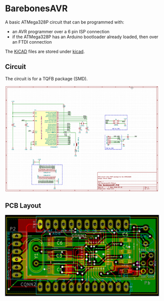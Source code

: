 # BarebonesAVR

A basic ATMega328P circuit that can be programmed with:
- an AVR programmer over a 6 pin ISP connection
- if the ATMega328P has an Arduino bootloader already loaded, then over an FTDI connection

The [KiCAD](http://kicad-pcb.org/) files are stored under [kicad](kicad).

## Circuit

The circuit is for a TQFB package (SMD).

![Schematic](img/Schematic.PNG)



## PCB Layout

![PCB Layout](img/PCB_Layout.PNG)
